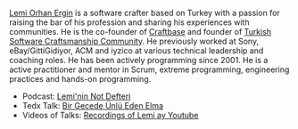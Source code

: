 [Lemi Orhan Ergin](http://www.lemiorhanergin.com) is a software crafter based on Turkey with a passion for raising the bar of his profession and sharing his experiences with communities. He is the co-founder of [Craftbase](https://craftbase.io) and founder of [Turkish Software Craftsmanship Community](https://kommunity.com/software-craftsmanship-turkey). He previously worked at Sony, eBay/GittiGidiyor, ACM and iyzico at various technical leadership and coaching roles. He has been actively programming since 2001. He is a active practitioner and mentor in Scrum, extreme programming, engineering practices and hands-on programming.

* Podcast: [Lemi'nin Not Defteri](https://soundcloud.com/leminin-not-defteri)
* Tedx Talk: [Bir Gecede Ünlü Eden Elma](https://www.youtube.com/watch?v=DClFjk_Uod8)
* Videos of Talks: [Recordings of Lemi ay Youtube](https://www.youtube.com/playlist?list=PLQTv1b9jwvWdvUVfv0M55mRbTB8CMYT9R)
